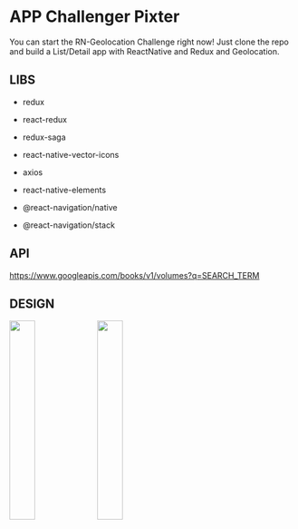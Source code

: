 # APP Challenger Pixter 
You can start the RN-Geolocation Challenge right now! Just clone the repo and build a List/Detail app with ReactNative and Redux and Geolocation.

## LIBS
* redux

* react-redux

* redux-saga

* react-native-vector-icons

* axios

* react-native-elements

* @react-navigation/native 

* @react-navigation/stack

## API 

https://www.googleapis.com/books/v1/volumes?q=SEARCH_TERM

## DESIGN
<img src="https://user-images.githubusercontent.com/51267213/92148901-9a502180-edf3-11ea-82e8-aac943246bb2.png" width="30%" height="30%" /> <img src="https://user-images.githubusercontent.com/51267213/92148997-c10e5800-edf3-11ea-9b2b-716f68bf9cbc.png" width="30%" height="30%" />

